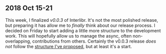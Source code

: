 ## 2018 Oct 15-21

This week, I finalized *v0.0.3* of Interlibr. It's not the most polished
release, but preparing it has allow me to *finally* think about our release
process. I decided on Friday to start adding a little more structure to the
development work. This will hopefully allow us to manage the async, often
non-overlapping, contributions from others. Certainly the v0.0.3 release *does
not* follow the [structure I've proposed](../releases.md), but at least it's a
start.
